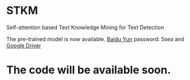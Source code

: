 # STKM
Self-attention based Text Knowledge Mining for Text Detection

The pre-trained model is now available. [Baidu Yun](https://pan.baidu.com/s/1jrifAigpmN1buYcvzGIowg) password: 5sea and [Google Driver](https://drive.google.com/file/d/1L_j_9rEoXVeSdGjQfBu1m0HMK_yEFj40/view?usp=sharing)

# The code will be available soon.

